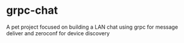 # grpc-chat
A pet project focused on building a LAN chat using grpc for message deliver and zeroconf for device discovery
